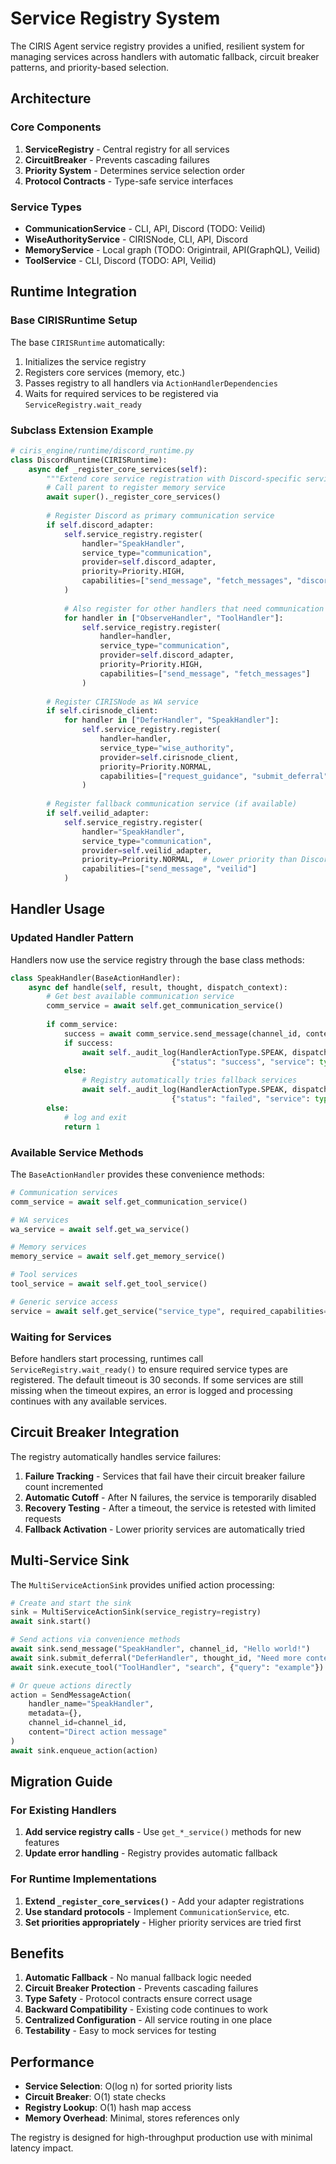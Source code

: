 # Service Registry System

The CIRIS Agent service registry provides a unified, resilient system for managing services across handlers with automatic fallback, circuit breaker patterns, and priority-based selection.

## Architecture

### Core Components

1. **ServiceRegistry** - Central registry for all services
2. **CircuitBreaker** - Prevents cascading failures
3. **Priority System** - Determines service selection order
4. **Protocol Contracts** - Type-safe service interfaces

### Service Types

- **CommunicationService** - CLI, API, Discord (TODO: Veilid)
- **WiseAuthorityService** - CIRISNode, CLI, API, Discord
- **MemoryService** - Local graph (TODO: Origintrail, API(GraphQL), Veilid)
- **ToolService** - CLI, Discord (TODO: API, Veilid)

## Runtime Integration

### Base CIRISRuntime Setup

The base `CIRISRuntime` automatically:
1. Initializes the service registry
2. Registers core services (memory, etc.)
3. Passes registry to all handlers via `ActionHandlerDependencies`
4. Waits for required services to be registered via `ServiceRegistry.wait_ready`

### Subclass Extension Example

```python
# ciris_engine/runtime/discord_runtime.py
class DiscordRuntime(CIRISRuntime):
    async def _register_core_services(self):
        """Extend core service registration with Discord-specific services"""
        # Call parent to register memory service
        await super()._register_core_services()
        
        # Register Discord as primary communication service
        if self.discord_adapter:
            self.service_registry.register(
                handler="SpeakHandler",
                service_type="communication", 
                provider=self.discord_adapter,
                priority=Priority.HIGH,
                capabilities=["send_message", "fetch_messages", "discord"]
            )
            
            # Also register for other handlers that need communication
            for handler in ["ObserveHandler", "ToolHandler"]:
                self.service_registry.register(
                    handler=handler,
                    service_type="communication",
                    provider=self.discord_adapter,
                    priority=Priority.HIGH,
                    capabilities=["send_message", "fetch_messages"]
                )
        
        # Register CIRISNode as WA service
        if self.cirisnode_client:
            for handler in ["DeferHandler", "SpeakHandler"]:
                self.service_registry.register(
                    handler=handler,
                    service_type="wise_authority",
                    provider=self.cirisnode_client, 
                    priority=Priority.NORMAL,
                    capabilities=["request_guidance", "submit_deferral"]
                )
        
        # Register fallback communication service (if available)
        if self.veilid_adapter:
            self.service_registry.register(
                handler="SpeakHandler",
                service_type="communication",
                provider=self.veilid_adapter,
                priority=Priority.NORMAL,  # Lower priority than Discord
                capabilities=["send_message", "veilid"]
            )
```

## Handler Usage

### Updated Handler Pattern

Handlers now use the service registry through the base class methods:

```python
class SpeakHandler(BaseActionHandler):
    async def handle(self, result, thought, dispatch_context):
        # Get best available communication service
        comm_service = await self.get_communication_service()
        
        if comm_service:
            success = await comm_service.send_message(channel_id, content)
            if success:
                await self._audit_log(HandlerActionType.SPEAK, dispatch_context, 
                                    {"status": "success", "service": type(comm_service).__name__})
            else:
                # Registry automatically tries fallback services
                await self._audit_log(HandlerActionType.SPEAK, dispatch_context,
                                    {"status": "failed", "service": type(comm_service).__name__})
        else:
            # log and exit
            return 1
```

### Available Service Methods

The `BaseActionHandler` provides these convenience methods:

```python
# Communication services
comm_service = await self.get_communication_service()

# WA services  
wa_service = await self.get_wa_service()

# Memory services
memory_service = await self.get_memory_service()

# Tool services
tool_service = await self.get_tool_service()

# Generic service access
service = await self.get_service("service_type", required_capabilities=["capability"])
```

### Waiting for Services

Before handlers start processing, runtimes call `ServiceRegistry.wait_ready()`
to ensure required service types are registered. The default timeout is 30
seconds. If some services are still missing when the timeout expires, an error
is logged and processing continues with any available services.

## Circuit Breaker Integration

The registry automatically handles service failures:

1. **Failure Tracking** - Services that fail have their circuit breaker failure count incremented
2. **Automatic Cutoff** - After N failures, the service is temporarily disabled
3. **Recovery Testing** - After a timeout, the service is retested with limited requests
4. **Fallback Activation** - Lower priority services are automatically tried

## Multi-Service Sink

The `MultiServiceActionSink` provides unified action processing:

```python
# Create and start the sink
sink = MultiServiceActionSink(service_registry=registry)
await sink.start()

# Send actions via convenience methods
await sink.send_message("SpeakHandler", channel_id, "Hello world!")
await sink.submit_deferral("DeferHandler", thought_id, "Need more context")
await sink.execute_tool("ToolHandler", "search", {"query": "example"})

# Or queue actions directly
action = SendMessageAction(
    handler_name="SpeakHandler",
    metadata={},
    channel_id=channel_id,
    content="Direct action message"
)
await sink.enqueue_action(action)
```

## Migration Guide

### For Existing Handlers

1. **Add service registry calls** - Use `get_*_service()` methods for new features
2. **Update error handling** - Registry provides automatic fallback

### For Runtime Implementations

1. **Extend `_register_core_services()`** - Add your adapter registrations
2. **Use standard protocols** - Implement `CommunicationService`, etc.
3. **Set priorities appropriately** - Higher priority services are tried first

## Benefits

1. **Automatic Fallback** - No manual fallback logic needed
2. **Circuit Breaker Protection** - Prevents cascading failures  
3. **Type Safety** - Protocol contracts ensure correct usage
4. **Backward Compatibility** - Existing code continues to work
5. **Centralized Configuration** - All service routing in one place
6. **Testability** - Easy to mock services for testing

## Performance

- **Service Selection**: O(log n) for sorted priority lists
- **Circuit Breaker**: O(1) state checks
- **Registry Lookup**: O(1) hash map access
- **Memory Overhead**: Minimal, stores references only

The registry is designed for high-throughput production use with minimal latency impact.
